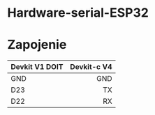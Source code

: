# Hardware-serial-ESP32
# Zapojenie
| Devkit V1 DOIT | Devkit-c V4 |
|:-----|--------:|
| GND  | GND |
| D23 | TX |
| D22 | RX |
